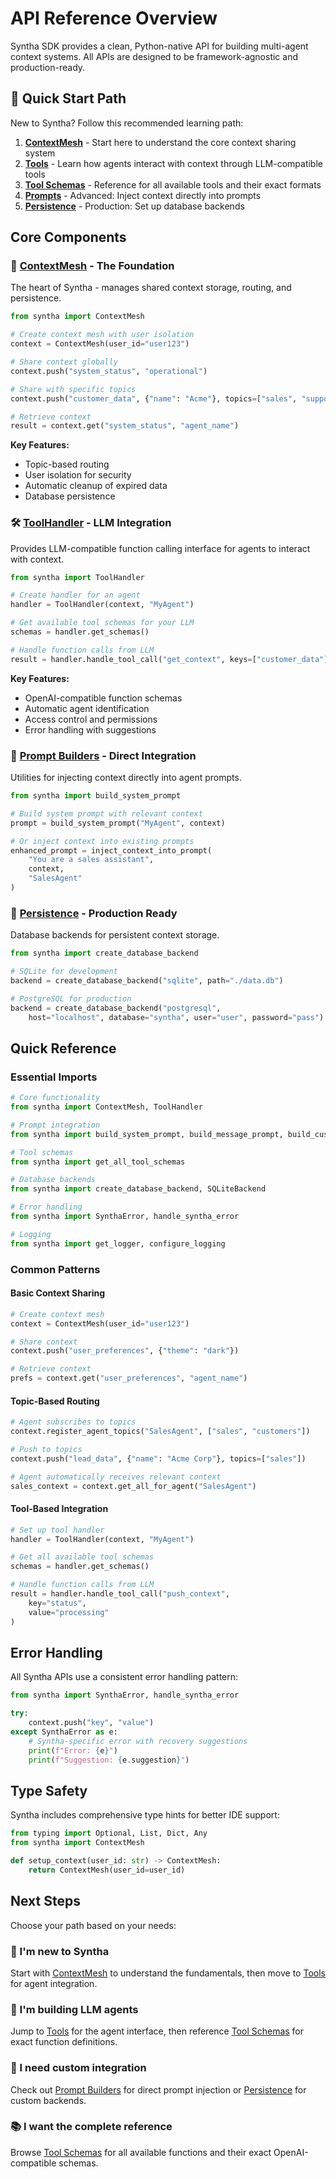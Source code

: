 # API Reference Overview

Syntha SDK provides a clean, Python-native API for building multi-agent context systems. All APIs are designed to be framework-agnostic and production-ready.

## 🚀 Quick Start Path

New to Syntha? Follow this recommended learning path:

1. **[ContextMesh](context-mesh.md)** - Start here to understand the core context sharing system
2. **[Tools](tools.md)** - Learn how agents interact with context through LLM-compatible tools
3. **[Tool Schemas](schemas.md)** - Reference for all available tools and their exact formats
4. **[Prompts](prompts.md)** - Advanced: Inject context directly into prompts
5. **[Persistence](persistence.md)** - Production: Set up database backends

## Core Components

### 🧠 [ContextMesh](context-mesh.md) - The Foundation
The heart of Syntha - manages shared context storage, routing, and persistence.

```python
from syntha import ContextMesh

# Create context mesh with user isolation
context = ContextMesh(user_id="user123")

# Share context globally
context.push("system_status", "operational")

# Share with specific topics
context.push("customer_data", {"name": "Acme"}, topics=["sales", "support"])

# Retrieve context
result = context.get("system_status", "agent_name")
```

**Key Features:**
- Topic-based routing
- User isolation for security
- Automatic cleanup of expired data
- Database persistence

### 🛠️ [ToolHandler](tools.md) - LLM Integration
Provides LLM-compatible function calling interface for agents to interact with context.

```python
from syntha import ToolHandler

# Create handler for an agent
handler = ToolHandler(context, "MyAgent")

# Get available tool schemas for your LLM
schemas = handler.get_schemas()

# Handle function calls from LLM
result = handler.handle_tool_call("get_context", keys=["customer_data"])
```

**Key Features:**
- OpenAI-compatible function schemas
- Automatic agent identification
- Access control and permissions
- Error handling with suggestions

### 📝 [Prompt Builders](prompts.md) - Direct Integration
Utilities for injecting context directly into agent prompts.

```python
from syntha import build_system_prompt

# Build system prompt with relevant context
prompt = build_system_prompt("MyAgent", context)

# Or inject context into existing prompts
enhanced_prompt = inject_context_into_prompt(
    "You are a sales assistant", 
    context, 
    "SalesAgent"
)
```

### 💾 [Persistence](persistence.md) - Production Ready
Database backends for persistent context storage.

```python
from syntha import create_database_backend

# SQLite for development
backend = create_database_backend("sqlite", path="./data.db")

# PostgreSQL for production
backend = create_database_backend("postgresql", 
    host="localhost", database="syntha", user="user", password="pass")
```

## Quick Reference

### Essential Imports

```python
# Core functionality
from syntha import ContextMesh, ToolHandler

# Prompt integration
from syntha import build_system_prompt, build_message_prompt, build_custom_prompt, inject_context_into_prompt

# Tool schemas
from syntha import get_all_tool_schemas

# Database backends
from syntha import create_database_backend, SQLiteBackend

# Error handling
from syntha import SynthaError, handle_syntha_error

# Logging
from syntha import get_logger, configure_logging
```

### Common Patterns

#### Basic Context Sharing
```python
# Create context mesh
context = ContextMesh(user_id="user123")

# Share context
context.push("user_preferences", {"theme": "dark"})

# Retrieve context
prefs = context.get("user_preferences", "agent_name")
```

#### Topic-Based Routing
```python
# Agent subscribes to topics
context.register_agent_topics("SalesAgent", ["sales", "customers"])

# Push to topics
context.push("lead_data", {"name": "Acme Corp"}, topics=["sales"])

# Agent automatically receives relevant context
sales_context = context.get_all_for_agent("SalesAgent")
```

#### Tool-Based Integration
```python
# Set up tool handler
handler = ToolHandler(context, "MyAgent")

# Get all available tool schemas
schemas = handler.get_schemas()

# Handle function calls from LLM
result = handler.handle_tool_call("push_context", 
    key="status", 
    value="processing"
)
```

## Error Handling

All Syntha APIs use a consistent error handling pattern:

```python
from syntha import SynthaError, handle_syntha_error

try:
    context.push("key", "value")
except SynthaError as e:
    # Syntha-specific error with recovery suggestions
    print(f"Error: {e}")
    print(f"Suggestion: {e.suggestion}")
```

## Type Safety

Syntha includes comprehensive type hints for better IDE support:

```python
from typing import Optional, List, Dict, Any
from syntha import ContextMesh

def setup_context(user_id: str) -> ContextMesh:
    return ContextMesh(user_id=user_id)
```

## Next Steps

Choose your path based on your needs:

### 🎯 I'm new to Syntha
Start with [ContextMesh](context-mesh.md) to understand the fundamentals, then move to [Tools](tools.md) for agent integration.

### 🤖 I'm building LLM agents
Jump to [Tools](tools.md) for the agent interface, then reference [Tool Schemas](schemas.md) for exact function definitions.

### 🔧 I need custom integration
Check out [Prompt Builders](prompts.md) for direct prompt injection or [Persistence](persistence.md) for custom backends.

### 📚 I want the complete reference
Browse [Tool Schemas](schemas.md) for all available functions and their exact OpenAI-compatible schemas.